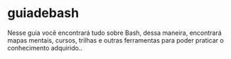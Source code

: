 # guiadebash
Nesse guia você encontrará tudo sobre Bash, dessa maneira, encontrará mapas mentais, cursos, trilhas e outras ferramentas para poder praticar o conhecimento adquirido..
